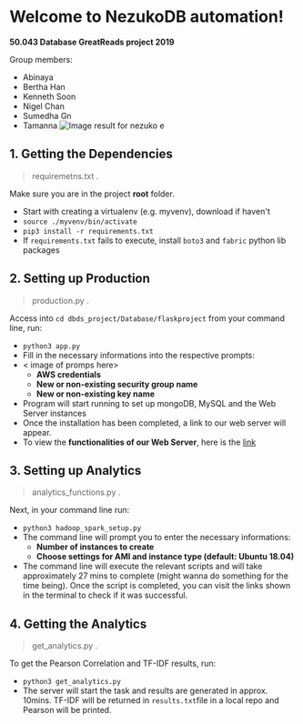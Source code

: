 ﻿# Welcome to NezukoDB automation!
 **50.043 Database GreatReads project 2019**

Group members:
-  Abinaya
- Bertha Han
- Kenneth Soon
- Nigel Chan
- Sumedha Gn
- Tamanna 
![Image result for nezuko e](https://66.media.tumblr.com/2f02891eac278179c9812116a0a266be/3805e63377d89112-29/s640x960/60272d35ed9c61f889237de6f65bb1934a40eabd.jpg)

## 1. Getting the Dependencies
> requiremetns.txt .

Make sure you are in the project **root** folder. 
- Start with creating a virtualenv (e.g. myvenv), download if haven't
- `source ./myvenv/bin/activate`
- `pip3 install -r requirements.txt`
- If `requirements.txt` fails to execute, install `boto3` and `fabric` python lib packages
 

## 2. Setting up Production
> production.py .

Access into `cd dbds_project/Database/flaskproject` from your command line, run:
- `python3 app.py`
- Fill in the necessary informations into the respective prompts:
- < image of promps here>
	-  **AWS credentials**
	- **New or non-existing security group name**
	- **New or non-existing key name**
- Program will start running to set up mongoDB, MySQL and the Web Server instances
- Once the installation has been completed, a link to our web server will appear.
- To view the **functionalities of our Web Server**, here is the [link](https://github.com/hello2508/Database.git)

## 3. Setting up Analytics 
> analytics_functions.py .

Next, in your command line run:
- `python3 hadoop_spark_setup.py`
- The command line will prompt you to enter the necessary informations:
	- **Number of instances to create**
	- **Choose settings for AMI and instance type (default: Ubuntu 18.04)**
- The command line will execute the relevant scripts and will take approximately 27 mins to complete (might wanna do something for the time being).
Once the script is completed,  you can visit the links shown in the terminal to check if it was successful.

## 4. Getting the Analytics
> get_analytics.py . 

To get the Pearson Correlation and TF-IDF results, run:
- `python3 get_analytics.py`
- The server will start the task and results are generated in approx. 10mins. TF-IDF will be returned in `results.txt`file in a local repo and Pearson will be printed.

